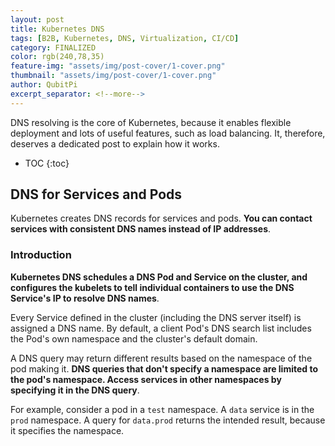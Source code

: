 ```yaml
---
layout: post
title: Kubernetes DNS
tags: [B2B, Kubernetes, DNS, Virtualization, CI/CD]
category: FINALIZED
color: rgb(240,78,35)
feature-img: "assets/img/post-cover/1-cover.png"
thumbnail: "assets/img/post-cover/1-cover.png"
author: QubitPi
excerpt_separator: <!--more-->
---
```


DNS resolving is the core of Kubernetes, because it enables flexible deployment and lots of useful features, such as
load balancing. It, therefore, deserves a dedicated post to explain how it works.

<!--more-->

* TOC
{:toc}
  
## DNS for Services and Pods

Kubernetes creates DNS records for services and pods. **You can contact services with consistent DNS names instead of IP
addresses**.

### Introduction

**Kubernetes DNS schedules a DNS Pod and Service on the cluster, and configures the kubelets to tell individual
containers to use the DNS Service's IP to resolve DNS names**.

Every Service defined in the cluster (including the DNS server itself) is assigned a DNS name. By default, a client
Pod's DNS search list includes the Pod's own namespace and the cluster's default domain.

A DNS query may return different results based on the namespace of the pod making it. **DNS queries that don't specify a
namespace are limited to the pod's namespace. Access services in other namespaces by specifying it in the DNS query**.

For example, consider a pod in a `test` namespace. A `data` service is in the `prod` namespace. A query for `data.prod`
returns the intended result, because it specifies the namespace.



